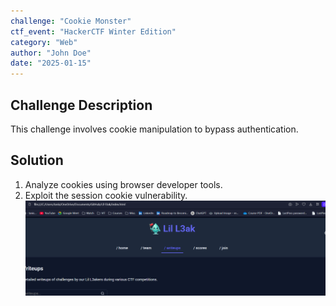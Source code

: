 ```yaml
---
challenge: "Cookie Monster"
ctf_event: "HackerCTF Winter Edition"
category: "Web"
author: "John Doe"
date: "2025-01-15"
---
```


## Challenge Description
This challenge involves cookie manipulation to bypass authentication.

## Solution
1. Analyze cookies using browser developer tools.
2. Exploit the session cookie vulnerability.
![alt text](image.png)
